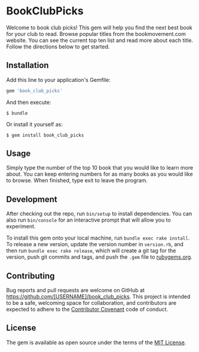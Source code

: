 # BookClubPicks

Welcome to book club picks!  This gem will help you find the next best book for your club to read.  Browse popular titles from the bookmovement.com website.  You can see the current top ten list and read more about each title.  Follow the directions below to get started.

## Installation

Add this line to your application's Gemfile:

```ruby
gem 'book_club_picks'
```

And then execute:

    $ bundle

Or install it yourself as:

    $ gem install book_club_picks

## Usage

 Simply type the number of the top 10 book that you would like to learn more about.  You can keep entering numbers for as many books as you would like to browse.  When finished, type exit to leave the program.

## Development

After checking out the repo, run `bin/setup` to install dependencies. You can also run `bin/console` for an interactive prompt that will allow you to experiment.

To install this gem onto your local machine, run `bundle exec rake install`. To release a new version, update the version number in `version.rb`, and then run `bundle exec rake release`, which will create a git tag for the version, push git commits and tags, and push the `.gem` file to [rubygems.org](https://rubygems.org).

## Contributing

Bug reports and pull requests are welcome on GitHub at https://github.com/[USERNAME]/book_club_picks. This project is intended to be a safe, welcoming space for collaboration, and contributors are expected to adhere to the [Contributor Covenant](http://contributor-covenant.org) code of conduct.


## License

The gem is available as open source under the terms of the [MIT License](http://opensource.org/licenses/MIT).

